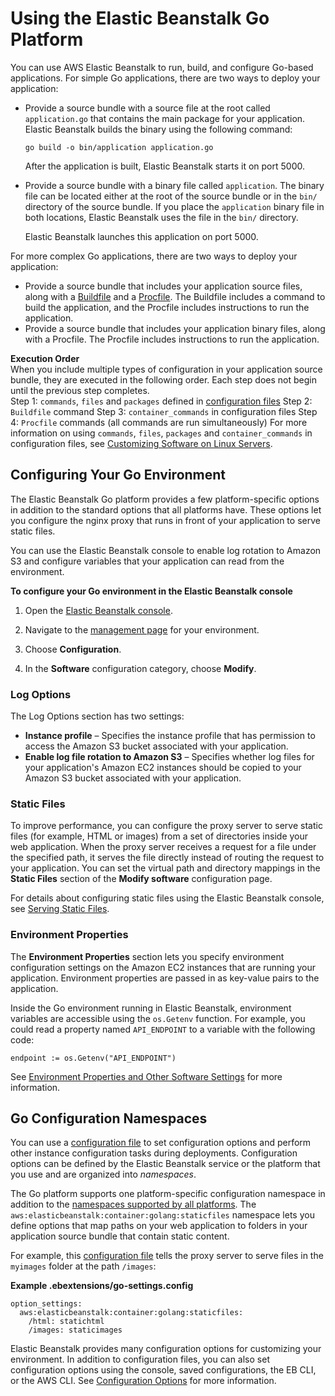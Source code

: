 # Using the Elastic Beanstalk Go Platform<a name="go-environment"></a>

You can use AWS Elastic Beanstalk to run, build, and configure Go\-based applications\. For simple Go applications, there are two ways to deploy your application:
+ Provide a source bundle with a source file at the root called `application.go` that contains the main package for your application\. Elastic Beanstalk builds the binary using the following command:

  ```
  go build -o bin/application application.go
  ```

  After the application is built, Elastic Beanstalk starts it on port 5000\.
+ Provide a source bundle with a binary file called `application`\. The binary file can be located either at the root of the source bundle or in the `bin/` directory of the source bundle\. If you place the `application` binary file in both locations, Elastic Beanstalk uses the file in the `bin/` directory\.

  Elastic Beanstalk launches this application on port 5000\.

For more complex Go applications, there are two ways to deploy your application:
+ Provide a source bundle that includes your application source files, along with a [Buildfile](go-buildfile.md) and a [Procfile](go-procfile.md)\. The Buildfile includes a command to build the application, and the Procfile includes instructions to run the application\.
+ Provide a source bundle that includes your application binary files, along with a Procfile\. The Procfile includes instructions to run the application\.

**Execution Order**  
When you include multiple types of configuration in your application source bundle, they are executed in the following order\. Each step does not begin until the previous step completes\.   
Step 1: `commands`, `files` and `packages` defined in [configuration files](ebextensions.md)
Step 2: `Buildfile` command
Step 3: `container_commands` in configuration files
Step 4: `Procfile` commands \(all commands are run simultaneously\)
For more information on using `commands`, `files`, `packages` and `container_commands` in configuration files, see [Customizing Software on Linux Servers](customize-containers-ec2.md)\.

## Configuring Your Go Environment<a name="go-options"></a>

The Elastic Beanstalk Go platform provides a few platform\-specific options in addition to the standard options that all platforms have\. These options let you configure the nginx proxy that runs in front of your application to serve static files\.

You can use the Elastic Beanstalk console to enable log rotation to Amazon S3 and configure variables that your application can read from the environment\.

**To configure your Go environment in the Elastic Beanstalk console**

1. Open the [Elastic Beanstalk console](https://console.aws.amazon.com/elasticbeanstalk)\.

1. Navigate to the [management page](environments-console.md) for your environment\.

1. Choose **Configuration**\.

1. In the **Software** configuration category, choose **Modify**\.

### Log Options<a name="go-options-logs"></a>

The Log Options section has two settings:
+ **Instance profile** – Specifies the instance profile that has permission to access the Amazon S3 bucket associated with your application\.
+ **Enable log file rotation to Amazon S3** – Specifies whether log files for your application's Amazon EC2 instances should be copied to your Amazon S3 bucket associated with your application\.

### Static Files<a name="go-options-staticfiles"></a>

To improve performance, you can configure the proxy server to serve static files \(for example, HTML or images\) from a set of directories inside your web application\. When the proxy server receives a request for a file under the specified path, it serves the file directly instead of routing the request to your application\. You can set the virtual path and directory mappings in the **Static Files** section of the **Modify software** configuration page\.

For details about configuring static files using the Elastic Beanstalk console, see [Serving Static Files](environment-cfg-staticfiles.md)\.

### Environment Properties<a name="go-options-properties"></a>

The **Environment Properties** section lets you specify environment configuration settings on the Amazon EC2 instances that are running your application\. Environment properties are passed in as key\-value pairs to the application\.

Inside the Go environment running in Elastic Beanstalk, environment variables are accessible using the `os.Getenv` function\. For example, you could read a property named `API_ENDPOINT` to a variable with the following code:

```
endpoint := os.Getenv("API_ENDPOINT")
```

See [Environment Properties and Other Software Settings](environments-cfg-softwaresettings.md) for more information\.

## Go Configuration Namespaces<a name="go-namespaces"></a>

You can use a [configuration file](ebextensions.md) to set configuration options and perform other instance configuration tasks during deployments\. Configuration options can be defined by the Elastic Beanstalk service or the platform that you use and are organized into *namespaces*\.

The Go platform supports one platform\-specific configuration namespace in addition to the [namespaces supported by all platforms](command-options-general.md)\. The `aws:elasticbeanstalk:container:golang:staticfiles` namespace lets you define options that map paths on your web application to folders in your application source bundle that contain static content\.

For example, this [configuration file](ebextensions.md) tells the proxy server to serve files in the `myimages` folder at the path `/images`:

**Example \.ebextensions/go\-settings\.config**  

```
option_settings:
  aws:elasticbeanstalk:container:golang:staticfiles:
    /html: statichtml
    /images: staticimages
```

Elastic Beanstalk provides many configuration options for customizing your environment\. In addition to configuration files, you can also set configuration options using the console, saved configurations, the EB CLI, or the AWS CLI\. See [Configuration Options](command-options.md) for more information\.